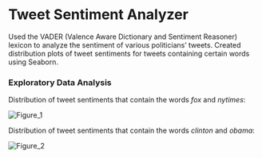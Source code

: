 # Tweet Sentiment Analyzer
Used the VADER (Valence Aware Dictionary and Sentiment Reasoner) lexicon to analyze the sentiment of various politicians’ tweets. Created distribution plots of tweet sentiments for tweets containing certain words using Seaborn.

### Exploratory Data Analysis
Distribution of tweet sentiments that contain the words *fox* and *nytimes*:

![Figure_1](https://user-images.githubusercontent.com/40047270/111859808-c4d17a00-8900-11eb-8d45-962e118448ba.png)

Distribution of tweet sentiments that contain the words *clinton* and *obama*:

![Figure_2](https://user-images.githubusercontent.com/40047270/111859849-06fabb80-8901-11eb-803e-e3f3be7ad466.png)
